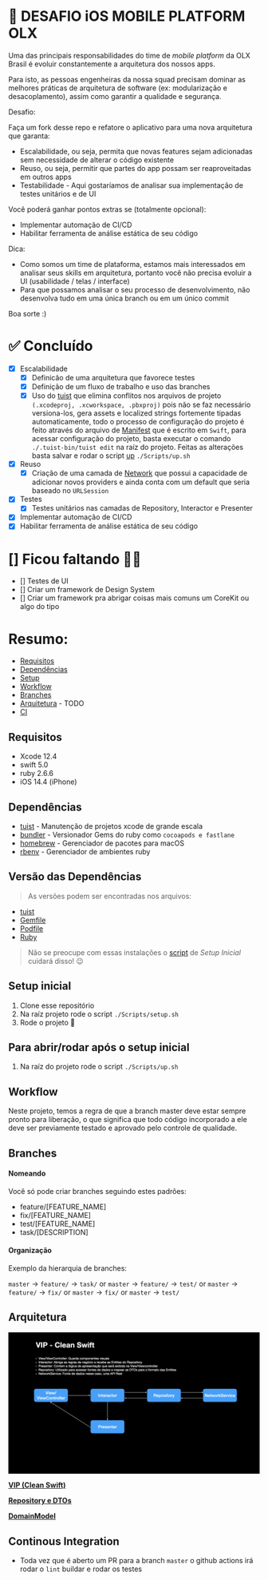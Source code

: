 # 🎯 DESAFIO iOS MOBILE PLATFORM OLX

Uma das principais responsabilidades do time de *mobile platform* da OLX Brasil é evoluir constantemente a arquitetura dos nossos apps.

Para isto, as pessoas engenheiras da nossa squad precisam dominar as melhores práticas de arquitetura de software (ex: modularização e desacoplamento), assim como garantir a qualidade e segurança.

Desafio:

Faça um fork desse repo e refatore o aplicativo para uma nova arquitetura que garanta:

* Escalabilidade, ou seja, permita que novas features sejam adicionadas sem necessidade de alterar o código existente
* Reuso, ou seja, permitir que partes do app possam ser reaproveitadas em outros apps  
* Testabilidade - Aqui gostaríamos de analisar sua implementação de testes unitários e de UI 

Você poderá ganhar pontos extras se (totalmente opcional):

* Implementar automação de CI/CD
* Habilitar ferramenta de análise estática de seu código  

Dica:

* Como somos um time de plataforma, estamos mais interessados em analisar seus skills em arquitetura, portanto você não precisa evoluir a UI (usabilidade / telas / interface)
* Para que possamos analisar o seu processo de desenvolvimento, não desenvolva tudo em uma única branch ou em um único commit

Boa sorte :)

# ✅ Concluído
* [x] Escalabilidade
    - [x] Definicão de uma arquitetura que favorece testes
    - [x] Definição de um fluxo de trabalho e uso das branches
    - [x] Uso do [tuist](https://tuist.io/) que elimina conflitos nos arquivos de projeto `(.xcodeproj, .xcworkspace, .pbxproj)` pois não se faz necessário versiona-los, gera assets e localized strings fortemente tipadas automaticamente, todo o processo de configuração do projeto é feito através do arquivo de [Manifest](https://github.com/rafaelhziliao/desafio-mobile-platform/blob/master/Project.swift) que é escrito em `Swift`, para acessar configuração do projeto, basta executar o comando `./.tuist-bin/tuist edit` na raíz do projeto. Feitas as alterações basta salvar e rodar o script [up](https://github.com/rafaelhziliao/desafio-mobile-platform/blob/master/Scripts/up.sh) `./Scripts/up.sh`
* [x] Reuso
    - [x] Criação de uma camada de [Network](https://github.com/rafaelhziliao/desafio-mobile-platform/blob/master/Modules/NetworkLayer) que possui a capacidade de adicionar novos providers e ainda conta com um default que seria baseado no `URLSession`
* [x] Testes
    - [x] Testes unitários nas camadas de Repository, Interactor e Presenter
* [x] Implementar automação de CI/CD
* [x] Habilitar ferramenta de análise estática de seu código

# [] Ficou faltando 🤷‍♂️
* [] Testes de UI
* [] Criar um framework de Design System
* [] Criar um framework pra abrigar coisas mais comuns um CoreKit ou algo do tipo

# Resumo:
* [Requisitos](#Requisitos)
* [Dependências](#dependências)
* [Setup](#setup-inicial)
* [Workflow](#workflow)
* [Branches](#branches)
* [Arquitetura](#arquitetura) - TODO
* [CI](#continous-integration)

## Requisitos
* Xcode 12.4
* swift 5.0
* ruby 2.6.6
* iOS 14.4 (iPhone)

## Dependências
* [tuist](https://tuist.io/) - Manutenção de projetos xcode de grande escala
* [bundler](https://bundler.io/) - Versionador Gems do ruby como `cocoapods e fastlane`
* [homebrew](https://brew.sh/index_pt-br) - Gerenciador de pacotes para macOS
* [rbenv](https://github.com/rbenv/rbenv) - Gerenciador de ambientes ruby

## Versão das Dependências
> As versões podem ser encontradas nos arquivos:
* [tuist](https://github.com/rafaelhziliao/desafio-mobile-platform/blob/master/.tuist-version)
* [Gemfile](https://github.com/rafaelhziliao/desafio-mobile-platform/blob/master/Gemfile)
* [Podfile](https://github.com/rafaelhziliao/desafio-mobile-platform/blob/master/Podfile)
* [Ruby](https://github.com/rafaelhziliao/desafio-mobile-platform/blob/master/.ruby-version)

> Não se preocupe com essas instalações o [script](https://github.com/rafaelhziliao/desafio-mobile-platform/blob/master/Scripts/setup.sh) de *Setup Inicial* cuidará disso! 😉

## Setup inicial
1. Clone esse repositório
2. Na raíz projeto rode o script `./Scripts/setup.sh`
3. Rode o projeto 🚀

## Para abrir/rodar após o setup inicial
1. Na raíz do projeto rode o script `./Scripts/up.sh`

## Workflow
Neste projeto, temos a regra de que a branch master deve estar sempre pronto para liberação, o que significa que todo código incorporado a ele deve ser previamente testado e aprovado pelo controle de qualidade.

## Branches

#### Nomeando
Você só pode criar branches seguindo estes padrões:

- feature/[FEATURE_NAME]
- fix/[FEATURE_NAME]
- test/[FEATURE_NAME]
- task/[DESCRIPTION]

#### Organização

Exemplo da hierarquia de branches:

`master` -> `feature/` -> `task/`
or
`master` -> `feature/` -> `test/`
or
`master` -> `feature/` -> `fix/`
or
`master` -> `fix/`
or
`master` -> `test/`

## Arquitetura
<p align="center">
  <img src=".github/olx_challenge_architecture.png" align="center">
</p>

[**VIP (Clean Swift)**](https://clean-swift.com/clean-swift-ios-architecture/vip-cycle/)

[**Repository e DTOs**](https://betterprogramming.pub/why-model-objects-shouldnt-implement-swift-s-decodable-or-encodable-protocols-1249cb44d4b3)

[**DomainModel**](https://martinfowler.com/eaaCatalog/domainModel.html)

## Continous Integration
- Toda vez que é aberto um PR para a branch `master` o github actions irá rodar o `lint` buildar e rodar os testes